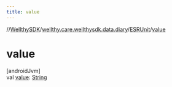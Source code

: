 ```yaml
---
title: value
---
```

//[WellthySDK](../../../index.html)/[wellthy.care.wellthysdk.data.diary](../index.html)/[ESRUnit](index.html)/[value](value.html)



# value



[androidJvm]\
val [value](value.html): [String](https://kotlinlang.org/api/latest/jvm/stdlib/kotlin/-string/index.html)




